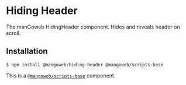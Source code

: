 # Hiding Header

The manGoweb HidingHeader component. Hides and reveals header on scroll.

## Installation

`$ npm install @mangoweb/hiding-header @mangoweb/scripts-base`

This is a [`@mangoweb/scripts-base`](https://www.npmjs.com/package/@mangoweb/scripts-base) component.
